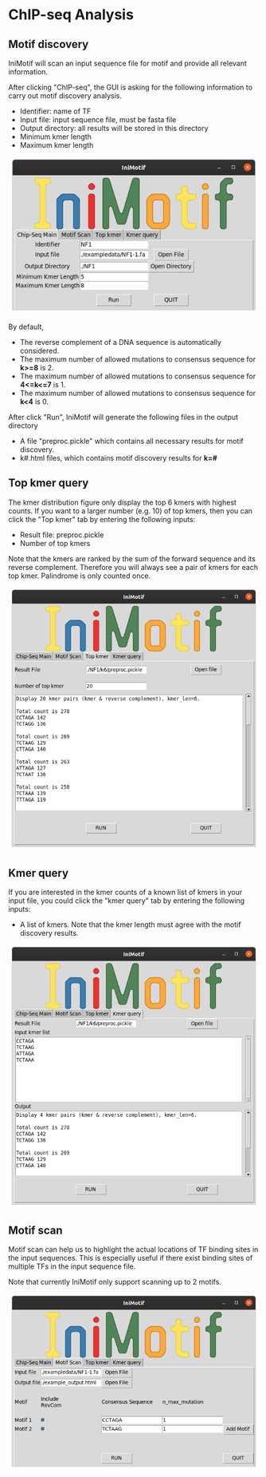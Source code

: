 # ChIP-seq Analysis

## Motif discovery
IniMotif will scan an input sequence file for motif and provide all relevant information.

After clicking "ChIP-seq", the GUI is asking for the following information to carry out motif discovery analysis.

* Identifier: name of TF
* Input file: input sequence file, must be fasta file
* Output directory: all results will be stored in this directory
* Minimum kmer length
* Maximum kmer length

![](./screenshots/ChIPexampleGUI.png)

By default,

* The reverse complement of a DNA sequence is automatically considered.
* The maximum number of allowed mutations to consensus sequence for **k>=8** is 2. 
* The maximum number of allowed mutations to consensus sequence for **4<=k<=7** is 1.
* The maximum number of allowed mutations to consensus sequence for **k<4** is 0.

After click "Run", IniMotif will generate the following files in the output directory

* A file "preproc.pickle" which contains all necessary results for motif discovery.
* k#.html files, which contains motif discovery results for **k=#**

## Top kmer query

The kmer distribution figure only display the top 6 kmers with highest counts. If you want to a larger number (e.g. 10) of top kmers, then you can click the "Top kmer" tab by entering the following inputs:

* Result file: preproc.pickle
* Number of top kmers

Note that the kmers are ranked by the sum of the forward sequence and its reverse complement. Therefore you will always see a pair of kmers for each top kmer. Palindrome is only counted once. 

![Top kmers form entry](./screenshots/TopKmerexampleGUI.png "Top kmers")

## Kmer query
If you are interested in the kmer counts of a known list of kmers in your input file, you could click the "kmer query" tab by entering the following inputs:

* A list of kmers. Note that the kmer length must agree with the motif discovery results.

![Top kmers form entry](./screenshots/KmerQueryexampleGUI.png "Kmer query")

## Motif scan
Motif scan can help us to highlight the actual locations of TF binding sites in the input sequences. This is especially useful if there exist binding sites of multiple TFs in the input sequence file.

Note that currently IniMotif only support scanning up to 2 motifs.

![Motif scan form entry](./screenshots/MotifScanexampleGUI.png "Motif scan")

